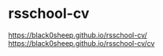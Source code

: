 # rsschool-cv
https://black0sheep.github.io/rsschool-cv/ 
https://black0sheep.github.io/rsschool-cv/cv
